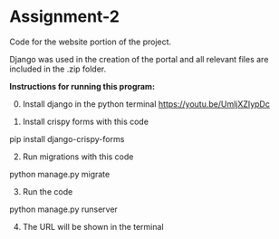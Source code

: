 # Assignment-2

Code for the website portion of the project. 

Django was used in the creation of the portal and all relevant files are included in the .zip folder.

**Instructions for running this program:**

0. Install django in the python terminal
https://youtu.be/UmljXZIypDc

1. Install crispy forms with this code

  pip install django-crispy-forms

2. Run migrations with this code

  python manage.py migrate

3. Run the code

  python manage.py runserver

4. The URL will be shown in the terminal
